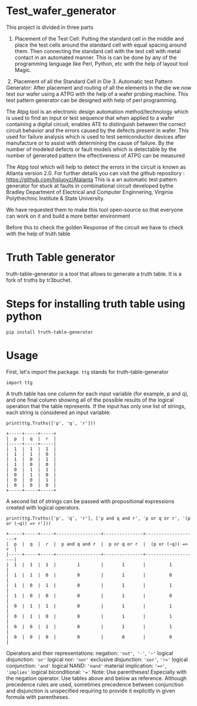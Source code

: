 # Test_wafer_generator
  This project is divided in three parts
1.	Placement of the Test Cell: Putting the standard cell in the middle and place the test cells around the standard cell with equal spacing around them. Then connecting the standard cell with the test cell with metal contact in an automated manner. This is can be done by any of the programming language like Perl, Python, etc with the help of layout tool Magic.
<img src="">
2.	 Placement of all the Standard Cell in Die
3.	Automatic test Pattern Generator: After placement and routing of all the  elements in the die we now test our wafer using a ATPG with the help of a wafer probing machine. This test pattern generator can be designed with help of perl programming.

The Atpg tool is an electronic design automation method/technology which is used to find an input or test sequence that when applied to a wafer containing a digital circuit, enables ATE to distinguish between the correct circuit behavior and the errors caused by the defects present in wafer. This used for failure analysis which is used to test semiconductor devices after manufacture or to assist with determining the cause of failure. By the number of modeled defects or fault models which is detectable by the number of generated pattern the effectiveness of ATPG can be measured 

The Atpg tool which will help to detect the errors in the circuit is known as Atlanta version 2.0. For further details you can visit the github repository : https://github.com/hsluoyz/Atalanta
This is a an automatic test pattern generator for stuck at faults in combinational circuit developed bythe Bradley Department of Electrical and Computer Enginnering, Virginia Polythechnic Institute & State University. 

We have requested them to make this tool open-source so that everyone can work on it and build a more better environment

Before this to check the golden Response of the circuit we have to check with the help of truth table

# Truth Table generator

truth-table-generator is a tool that allows to generate a truth table. It is a fork of truths by tr3buchet.

# Steps for installing truth table using python
```
pip install truth-table-generator
```
# Usage

First, let's import the package. ```ttg``` stands for truth-table-generator
```
import ttg 
```
A truth table has one column for each input variable (for example, p and q), and one final column showing all of the possible results of the logical operation that the table represents. If the input has only one list of strings, each string is considered an input variable:
```
print(ttg.Truths(['p', 'q', 'r']))
```
```
+-----+-----+-----+
|  p  |  q  |  r  |
|-----+-----+-----|
|  1  |  1  |  1  |
|  1  |  1  |  0  |
|  1  |  0  |  1  |
|  1  |  0  |  0  |
|  0  |  1  |  1  |
|  0  |  1  |  0  |
|  0  |  0  |  1  |
|  0  |  0  |  0  |
+-----+-----+-----+
```
A second list of strings can be passed with propositional expressions created with logical operators.
```
print(ttg.Truths(['p', 'q', 'r'], ['p and q and r', 'p or q or r', '(p or (~q)) => r']))
```
```
+-----+-----+-----+-----------------+---------------+--------------------+
|  p  |  q  |  r  |  p and q and r  |  p or q or r  |  (p or (~q)) => r  |
|-----+-----+-----+-----------------+---------------+--------------------|
|  1  |  1  |  1  |        1        |       1       |         1          |
|  1  |  1  |  0  |        0        |       1       |         0          |
|  1  |  0  |  1  |        0        |       1       |         1          |
|  1  |  0  |  0  |        0        |       1       |         0          |
|  0  |  1  |  1  |        0        |       1       |         1          |
|  0  |  1  |  0  |        0        |       1       |         1          |
|  0  |  0  |  1  |        0        |       1       |         1          |
|  0  |  0  |  0  |        0        |       0       |         0          |
```
Operators and their representations:
negation: ```'not'```,``` '-'```, ```'~'```
logical disjunction: ```'or'```
logical nor: ```'nor'```
exclusive disjunction: ```'xor'```, ```'!='```
logical conjunction: ```'and'```
logical NAND: ```'nand'```
material implication: ```'=>'```, ```'implies'```
logical biconditional: ```'='```
Note: Use parentheses! Especially with the negation operator. Use tables above and below as reference. Although precedence rules are used, sometimes precedence between conjunction and disjunction is unspecified requiring to provide it explicitly in given formula with parentheses.

